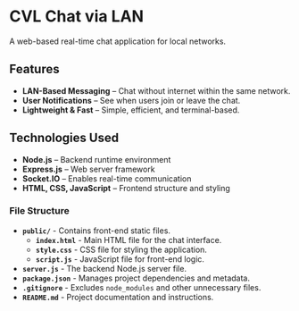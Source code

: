 # CVL Chat via LAN

A web-based real-time chat application for local networks.

## Features
- **LAN-Based Messaging** – Chat without internet within the same network.
- **User Notifications** – See when users join or leave the chat.
- **Lightweight & Fast** – Simple, efficient, and terminal-based.

## Technologies Used
- **Node.js** – Backend runtime environment  
- **Express.js** – Web server framework  
- **Socket.IO** – Enables real-time communication  
- **HTML, CSS, JavaScript** – Frontend structure and styling  

### File Structure
- **`public/`** - Contains front-end static files.  
  - **`index.html`** - Main HTML file for the chat interface.  
  - **`style.css`** - CSS file for styling the application.  
  - **`script.js`** - JavaScript file for front-end logic.  
- **`server.js`** - The backend Node.js server file.  
- **`package.json`** - Manages project dependencies and metadata.  
- **`.gitignore`** - Excludes `node_modules` and other unnecessary files.  
- **`README.md`** - Project documentation and instructions.  
